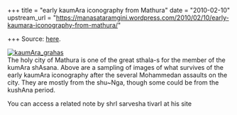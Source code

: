+++
title = "early kaumAra iconography from Mathura"
date = "2010-02-10"
upstream_url = "https://manasataramgini.wordpress.com/2010/02/10/early-kaumara-iconography-from-mathura/"

+++
Source: [here](https://manasataramgini.wordpress.com/2010/02/10/early-kaumara-iconography-from-mathura/).

[![kaumAra_grahas](https://manasataramgini.files.wordpress.com/2010/02/kaumara_grahas.jpg?w=640)](https://manasataramgini.files.wordpress.com/2010/02/kaumara_grahas.jpg)  
The holy city of Mathura is one of the great sthala-s for the member of
the kumAra shAsana. Above are a sampling of images of what survives of
the early kaumAra iconography after the several Mohammedan assaults on
the city. They are mostly from the shu\~Nga, though some could be from
the kushAna period.

You can access a related note by shrI sarvesha tivarI at his site

